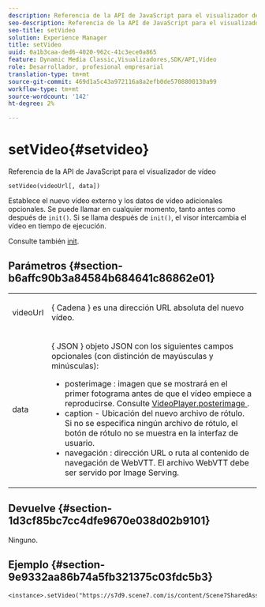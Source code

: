 ```yaml
---
description: Referencia de la API de JavaScript para el visualizador de vídeo
seo-description: Referencia de la API de JavaScript para el visualizador de vídeo
seo-title: setVideo
solution: Experience Manager
title: setVideo
uuid: 0a1b3caa-ded6-4020-962c-41c3ece0a865
feature: Dynamic Media Classic,Visualizadores,SDK/API,Vídeo
role: Desarrollador, profesional empresarial
translation-type: tm+mt
source-git-commit: 469d1a5c43a972116a8a2efb0de5708800130a99
workflow-type: tm+mt
source-wordcount: '142'
ht-degree: 2%

---
```



# setVideo{#setvideo}

Referencia de la API de JavaScript para el visualizador de vídeo

`setVideo(videoUrl[, data])`

Establece el nuevo vídeo externo y los datos de vídeo adicionales opcionales. Se puede llamar en cualquier momento, tanto antes como después de `init()`. Si se llama después de `init()`, el visor intercambia el vídeo en tiempo de ejecución.

Consulte también [init](../../../c-html5-s7-aem-asset-viewers/c-html5-video-reference/c-html5-video-viewer-20-javascriptapiref/r-html5-video-viewer-20-javascriptapiref-init.md#reference-3b570ba8b35045d6b30fb178c21a66c6).

## Parámetros {#section-b6affc90b3a84584b684641c86862e01}

<table id="table_896DFF34A68A403DB93A6D597461A573"> 
 <tbody> 
  <tr> 
   <td colname="col1"> <p> <span class="codeph"> videoUrl  </span> </p> </td> 
   <td colname="col2"> <p>{ <span class="codeph"> Cadena </span>} es una dirección URL absoluta del nuevo vídeo. </p> </td> 
  </tr> 
  <tr> 
   <td colname="col1"> <p> <span class="codeph"> data </span> </p> </td> 
   <td colname="col2"> <p>{ <span class="codeph"> JSON </span>} objeto JSON con los siguientes campos opcionales (con distinción de mayúsculas y minúsculas): </p> <p> 
     <ul id="ul_26121393BC7145FF8A43C05ACCBEFF36"> 
      <li id="li_DA50E073F3D4460CBC34243A2CBCC895"> <span class="codeph"> posterimage  </span> : imagen que se mostrará en el primer fotograma antes de que el vídeo empiece a reproducirse. Consulte <a href="../../../c-html5-s7-aem-asset-viewers/c-html5-video-reference/c-html5-video-cmdref/r-html5-video-viewer-conf-attrib-videoplayer-posterimage.md#reference-9739abeeb9f64c02b5d2f7a0d1706103" format="dita" scope="local"> VideoPlayer.posterimage </a>. </li> 
      <li id="li_4659E82D38EB4438AAA04FDEAF21B087"> <span class="codeph"> caption  </span> - Ubicación del nuevo archivo de rótulo. Si no se especifica ningún archivo de rótulo, el botón de rótulo no se muestra en la interfaz de usuario. </li> 
      <li id="li_A43A1BAB6B0F4A7981F71408F08F07D1"> <span class="codeph"> navegación  </span> : dirección URL o ruta al contenido de navegación de WebVTT. El archivo WebVTT debe ser servido por Image Serving. </li> 
     </ul> </p> </td> 
  </tr> 
 </tbody> 
</table>

## Devuelve {#section-1d3cf85bc7cc4dfe9670e038d02b9101}

Ninguno.

## Ejemplo {#section-9e9332aa86b74a5fb321375c03fdc5b3}

```
<instance>.setVideo("https://s7d9.scene7.com/is/content/Scene7SharedAssets/Glacier_Climber_MP4")
```

